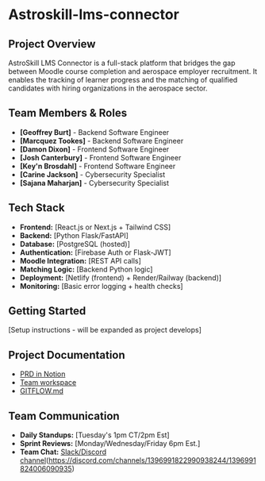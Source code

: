 # Astroskill-lms-connector
## Project Overview
AstroSkill LMS Connector is a full-stack platform that bridges the gap between Moodle course completion and aerospace employer recruitment. It enables the tracking of learner progress and the matching of qualified candidates with hiring organizations in the aerospace sector.

## Team Members & Roles
- **[Geoffrey Burt]** - Backend Software Engineer
- **[Marcquez Tookes]** - Backend Software Engineer
- **[Damon Dixon]** - Frontend Software Engineer
- **[Josh Canterbury]** - Frontend Software Engineer
- **[Key'n Brosdahl]** - Frontend Software Engineer
- **[Carine Jackson]** - Cybersecurity Specialist
- **[Sajana Maharjan]** - Cybersecurity Specialist

## Tech Stack
- **Frontend:** [React.js or Next.js + Tailwind CSS]
- **Backend:** [Python Flask/FastAPI]
- **Database:** [PostgreSQL (hosted)]
- **Authentication:** [Firebase Auth or Flask-JWT]
- **Moodle Integration:** [REST API calls]
- **Matching Logic:** [Backend Python logic]
- **Deployment:** [Netlify (frontend) + Render/Railway (backend)]
- **Monitoring:** [Basic error logging + health checks]

## Getting Started
[Setup instructions - will be expanded as project develops]

## Project Documentation
- [PRD in Notion](https://www.notion.so/codingtemple/AstroSkill-PRD-Participants-237d15b03f0a800eae76e41e8c09ffac?source=copy_link)
- [Team workspace](https://app.slack.com/client/T1HU6FJFK/C096YMLG8A2)
- [GITFLOW.md](https://github.com/AstroSkill/astroskill-lms-connector/blob/main/GITFLOW.md)

## Team Communication
- **Daily Standups:** [Tuesday's 1pm CT/2pm Est]
- **Sprint Reviews:** [Monday/Wednesday/Friday 6pm Est.]
- **Team Chat:** [Slack/Discord channel](https://app.slack.com/client/T1HU6FJFK/C096YMLG8A2)(https://discord.com/channels/1396991822990938244/1396991824006090935)
